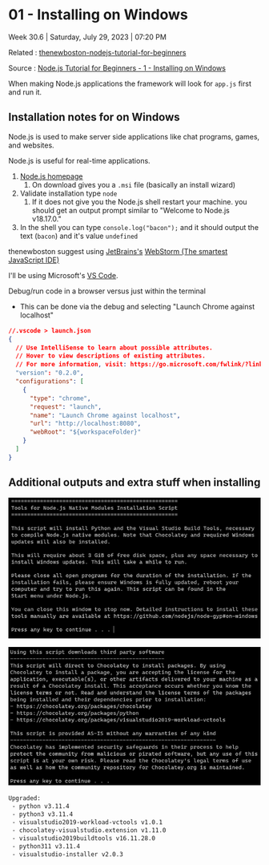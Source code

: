 # 01 - Installing on Windows

Week 30.6 | Saturday, July 29, 2023 | 07:20 PM

Related : [thenewboston-nodejs-tutorial-for-beginners](thenewboston-nodejs-tutorial-for-beginners.md)

Source : [Node.js Tutorial for Beginners - 1 - Installing on Windows](https://www.youtube.com/watch?v=-u-j7uqU7sI&list=PL6gx4Cwl9DGBMdkKFn3HasZnnAqVjzHn_)

When making Node.js applications the framework will look for `app.js` first and run it.

## Installation notes for on Windows

Node.js is used to make server side applications like chat programs, games, and websites.

Node.js is useful for real-time applications.

1. [Node.js homepage](https://nodejs.org/en)
   1. On download gives you a `.msi` file (basically an install wizard)
2. Validate installation type `node`
   1. If it does not give you the Node.js shell restart your machine.
      you should get an output prompt similar to "Welcome to Node.js v18.17.0."
3. In the shell you can type `console.log("bacon");` and it should output the text (`bacon`) and it's value `undefined`

thenewboston suggest using [JetBrains's](https://www.jetbrains.com/) [WebStorm (The smartest JavaScript IDE)](https://www.jetbrains.com/webstorm/)

I'll be using Microsoft's [VS Code](https://code.visualstudio.com/).

Debug/run code in a browser versus just within the terminal

- This can be done via the debug and selecting "Launch Chrome against localhost"

```json
//.vscode > launch.json
{
  // Use IntelliSense to learn about possible attributes.
  // Hover to view descriptions of existing attributes.
  // For more information, visit: https://go.microsoft.com/fwlink/?linkid=830387
  "version": "0.2.0",
  "configurations": [
    {
      "type": "chrome",
      "request": "launch",
      "name": "Launch Chrome against localhost",
      "url": "http://localhost:8080",
      "webRoot": "${workspaceFolder}"
    }
  ]
}
```

## Additional outputs and extra stuff when installing

![](../../readme-attachments/Tools%20for%20NodeJS%20Native%20Modules%20Installation%20Script.png)

![](../../readme-attachments/chocolatey-install-packages.png)

```
Upgraded:
 - python v3.11.4
 - python3 v3.11.4
 - visualstudio2019-workload-vctools v1.0.1
 - chocolatey-visualstudio.extension v1.11.0
 - visualstudio2019buildtools v16.11.28.0
 - python311 v3.11.4
 - visualstudio-installer v2.0.3
```
